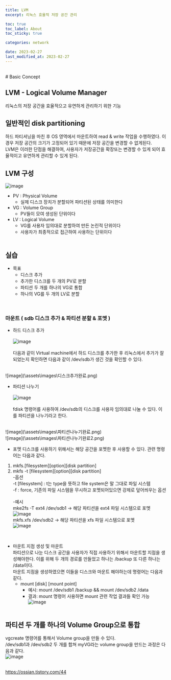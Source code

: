 ```yaml
---
title: LVM
excerpt: 리눅스 효율적 저장 공간 관리

toc: true
toc_label: About
toc_sticky: true

categories: network

date: 2023-02-27
last_modified_at: 2023-02-27
---
```

<br>
# Basic Concept

## LVM - Logical Volume Manager
리눅스의 저장 공간을 효율적으고 유연하게 관리하기 위한 기능
<br>

## 일반적인 disk partitioning
하드 파티셔닝을 마친 후 OS 영역에서 마운트하여 read & write 작업을 수행하였다. 이 경우 저장 공간의 크기가 고정되어 있기 때문에 저장 공간을 변경할 수 없게된다.<br>
LVM은 이러한 단점을 해결하여, 사용자가 저장공간을 확장또는 변경할 수 있게 되어 효율적이고 유연하게 관리할 수 있게 된다.
<br>

## LVM 구성
![image](\assets\images\LVM.png)
<br>
- PV : Physical Volume
  - 실제 디스크 장치가 분할되어 파티션된 상태를 의미한다
- VG : Volume Group
  - PV들이 모여 생성된 단위이다
- LV : Logical Volume
  - VG를 사용자 임의대로 분할하여 만든 논린적 단위이다
  - 사용자가 최종적으로 접근하여 사용하는 단위이다
  <br>

## 실습
  - 목표 
    - 디스크 추가
    - 추가한 디스크를 두 개의 PV로 분할
    - 파티션 두 개를 하나의 VG로 통합
    - 하나의 VG를 두 개의 LV로 분할
  <br>

### 마운트 ( sdb 디스크 추가 & 파티션 분할 & 포멧 )
- 하드 디스크 추가
<br><br>
![image](\assets\images\하드디스크추가.png)<br><br>
다음과 같이 Virtual machine에서 하드 디스크를 추가한 후 리눅스에서 추가가 잘 되었는지 확인하면 다음과 같이 /dev/sdb가 생긴 것을 확인할 수 있다.
<br>
![image](\assets\images\디스크추가완료.png)<br>

- 파티션 나누기
<br><br>
![image](\assets\images\fdisk.png)<br><br>
fdisk 명령어를 사용하여 /dev/sdb의 디스크를 사용자 임의대로 나눌 수 있다. 이를 파티션을 나누기라고 한다.
<br>
![image](\assets\images\파티션나누기완료.png)<br>
![image](\assets\images\파티션나누기완료2.png)<br>

- 포멧
디스크를 사용하기 위해서는 해당 공간을 포멧한 후 사용할 수 있다. 관련 명령어는 다음과 같다. <br>
1. mkfs.[filesystem][option][disk partition]<br>
2. mkfs -t [filesystem][option][disk partition]<br>
  -옵션<br>
  -t [filesystem] : t는 type을 뜻하고 file system은 말 그대로 파일 시스템<br>
  -f : force, 기존의 파일 시스템을 무시하고 포멧되어있으면 강제로 덮어씌우는 옵션<br><br>
  -예시<br>
  mke2fs -T ext4 /dev/sdb1 -> 해당 파티션을 ext4 파일 시스템으로 포멧<br>
  ![image](\assets\images\ext4포멧.png)<br>
  mkfs.xfs /dev/sdb2 -> 해당 파티션을 xfs 파일 시스템으로 포멧<br> 
  ![image](\assets\images\xfs포멧.png)<br>
<br>

- 마운트 지점 생성 및 마운트<br>
파티션으로 나눈 디스크 공간을 사용자가 직접 사용하기 위해서 마운트할 지점을 생성해야한다. 이를 위해 두 개의 경로를 만들었고 하나는 /backup 또 다른 하나는 /data이다.<br>
마운트 지점을 생성하였으면 이들을 디스크와 마운트 해야하는데 명령어는 다음과 같다.<br> 
  - mount [disk] [mount point]
    - 예시: mount /dev/sdb1 /backup  &&  mount /dev/sdb2 /data<br>
    - 결과: mount 명령어 사용하면 mount 관련 작업 결과들 확인 가능 <br>
    ![image](\assets\images\마운트결과.png)<br><br>




## 파티션 두 개를 하나의 Volume Group으로 통합
vgcreate 명령어를 통해서 Volume group을 만들 수 있다.<br>
/dev/sdb1과 /dev/sdb2 두 개를 합쳐 myVG라는 volume group을 만드는 과정은 다음과 같다.<br>
![image](\assets\images\VGcreate.png)<br><br>


https://ossian.tistory.com/44